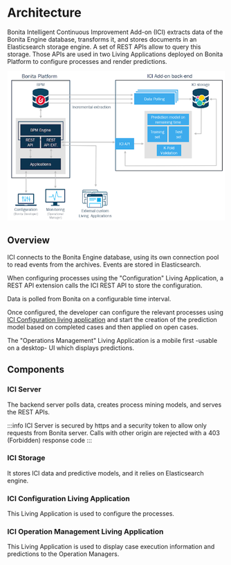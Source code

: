 # Architecture

Bonita Intelligent Continuous Improvement Add-on (ICI) extracts data of the Bonita Engine database, transforms it, and stores documents in an Elasticsearch storage engine. A set of REST APIs allow to query this storage. Those APIs are used in two Living Applications deployed on Bonita Platform to configure processes and render predictions.   

![Bonita Intelligent Continuous Improvement Add-on Architecture](images/ici_architecture.png)

## Overview

ICI connects to the Bonita Engine database, using its own connection pool to read events from the archives. 
Events are stored in Elasticsearch.

When configuring processes using the "Configuration" Living Application, a REST API extension calls the ICI REST API to store the configuration.

Data is polled from Bonita on a configurable time interval.  

Once configured, the developer can configure the relevant processes using [ICI Configuration living application](configure.md) 
and start the creation of the prediction model based on completed cases and then applied on open cases. 

The "Operations Management" Living Application is a mobile first -usable on a desktop- UI which displays predictions.   

## Components

### ICI Server
 
The backend server polls data, creates process mining models, and serves the REST APIs.

:::info
ICI Server is secured by https and a security token to allow only requests from Bonita server.
Calls with other origin are rejected with a 403 (Forbidden) response code
:::

### ICI Storage

It stores ICI data and predictive models, and it relies on Elasticsearch engine.

### ICI Configuration Living Application

This Living Application is used to configure the processes.

### ICI Operation Management Living Application

This Living Application is used to display case execution information and predictions to the Operation Managers.
  
